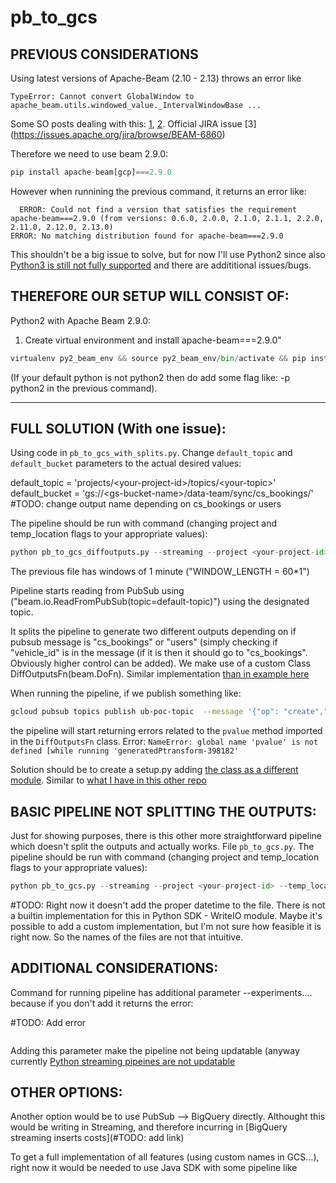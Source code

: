 # pb_to_gcs

## PREVIOUS CONSIDERATIONS

Using latest versions of Apache-Beam (2.10 - 2.13) throws an error like 

```pyhton
TypeError: Cannot convert GlobalWindow to apache_beam.utils.windowed_value._IntervalWindowBase ...
```
Some SO posts dealing with this: [1](https://stackoverflow.com/questions/54745869/how-to-create-a-dataflow-pipeline-from-pub-sub-to-gcs-in-python), [2](https://stackoverflow.com/questions/55109403/apache-beam-python-sdk-upgrade-issue).
Official JIRA issue [3] (https://issues.apache.org/jira/browse/BEAM-6860)

Therefore we need to use beam 2.9.0:

```python 
pip install apache-beam[gcp]===2.9.0
```

However when runnining the previous command, it returns an error like:
```
  ERROR: Could not find a version that satisfies the requirement apache-beam===2.9.0 (from versions: 0.6.0, 2.0.0, 2.1.0, 2.1.1, 2.2.0, 2.11.0, 2.12.0, 2.13.0)
ERROR: No matching distribution found for apache-beam===2.9.0
```
This shouldn't be a big issue to solve, but for now I'll use Python2 since also [Python3 is still not fully supported](https://jira.apache.org/jira/browse/BEAM-1251) and there are addititional issues/bugs.

## THEREFORE OUR SETUP WILL CONSIST OF:

Python2 with Apache Beam 2.9.0:

1. Create virtual environment and install apache-beam===2.9.0"

```python
virtualenv py2_beam_env && source py2_beam_env/bin/activate && pip install apache-beam[gcp]===2.9.0
```

(If your default python is not python2 then do add some flag like: -p python2 in the previous command).

-------------------------------

## FULL SOLUTION (With one issue):

Using code in `pb_to_gcs_with_splits.py`. Change `default_topic` and `default_bucket` parameters to the actual desired values:

default_topic = 'projects/\<your-project-id\>/topics/\<your-topic\>'                                                                                                                                                                            
default_bucket = 'gs://\<gs-bucket-name\>/data-team/sync/cs_bookings/'  #TODO: change output name depending on cs_bookings or users 

The pipeline should be run with command (changing project and temp_location flags to your appropriate values):

```python
python pb_to_gcs_diffoutputs.py --streaming --project <your-project-id> --temp_location gs://<your-gcs-bucket>/temp --runner DataflowRunner --experiments=allow_non_updatable_job
```

The previous file has windows of 1 minute ("WINDOW_LENGTH = 60\*1")

Pipeline starts reading from PubSub using ("beam.io.ReadFromPubSub(topic=default-topic)") using the designated topic.

It splits the pipeline to generate two different outputs depending on if pubsub message is "cs_bookings" or "users" (simply checking if "vehicle_id" is in the message (if it is then it should go to "cs_bookings". Obviously higher control can be added). We make use of a custom Class DiffOutputsFn(beam.DoFn). Similar implementation [than in example here]("https://github.com/apache/beam/blob/master/sdks/python/apache_beam/examples/cookbook/multiple_output_pardo.py")

When running the pipeline, if we publish something like:

```bash
gcloud pubsub topics publish ub-poc-topic  --message '{"op": "create","timestamp": 1562229006,"source": "cs_bookings","payload": {"id": 1,"user_id": 24,"vehicle_id": 65,"location_id": 4,"start": 1562229000,"end": 1562229005,"real_end": 1562229004,"status": "whateverstatus"}}'
```

the pipeline will start returning errors related to the `pvalue` method imported in the `DiffOutputsFn` class. 
Error: 
`NameError: global name 'pvalue' is not defined [while running 'generatedPtransform-398182'`

Solution should be to create a setup.py adding [the class as a different module](https://stackoverflow.com/questions/52874383/gcp-dataflow-apache-beam-problem-import-another-python-file-to-main-py-with-co?rq=1). Similar to [what I have in this other repo](https://github.com/VictorGeaGarcia/Apache-Beam/tree/master/Dataflow_Using_Python_Dependencies)


## BASIC PIPELINE NOT SPLITTING THE OUTPUTS:

Just for showing purposes, there is this other more straightforward pipeline which doesn't split the outputs and actually works. File `pb_to_gcs.py`. The pipeline should be run with command (changing project and temp_location flags to your appropriate values):


```python
python pb_to_gcs.py --streaming --project <your-project-id> --temp_location gs://<your-gcs-bucket>/temp --runner DataflowRunner --experiments=allow_non_updatable_job
```

#TODO: Right now it doesn't add the proper datetime to the file. There is not a builtin implementation for this in Python SDK - WriteIO module. Maybe it's possible to add a custom implementation, but I'm not sure how feasible it is right now. So the names of the files are not that intuitive.


## ADDITIONAL CONSIDERATIONS:

Command for running pipeline has additional parameter --experiments.... because if you don't add it returns the error:

#TODO: Add error
```ERROR
```
Adding this parameter make the pipeline not being updatable (anyway currently [Python streaming pipeines are not updatable](https://beam.apache.org/documentation/sdks/python-streaming/#dataflowrunner-specific-features)


## OTHER OPTIONS:

Another option would be to use PubSub --> BigQuery directly. Althought this would be writing in Streaming, and therefore incurring in [BigQuery streaming inserts costs](#TODO: add link)

To get a full implementation of all features (using custom names in GCS...), right now it would be needed to use Java SDK with some pipeline like
